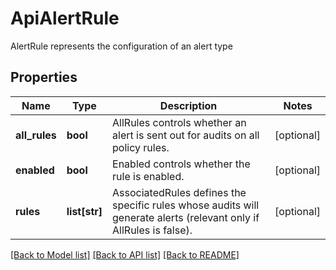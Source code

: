 # ApiAlertRule

AlertRule represents the configuration of an alert type

## Properties
Name | Type | Description | Notes
------------ | ------------- | ------------- | -------------
**all_rules** | **bool** | AllRules controls whether an alert is sent out for audits on all policy rules.  | [optional] 
**enabled** | **bool** | Enabled controls whether the rule is enabled.  | [optional] 
**rules** | **list[str]** | AssociatedRules defines the specific rules whose audits will generate alerts (relevant only if AllRules is false).  | [optional] 

[[Back to Model list]](../README.md#documentation-for-models) [[Back to API list]](../README.md#documentation-for-api-endpoints) [[Back to README]](../README.md)


